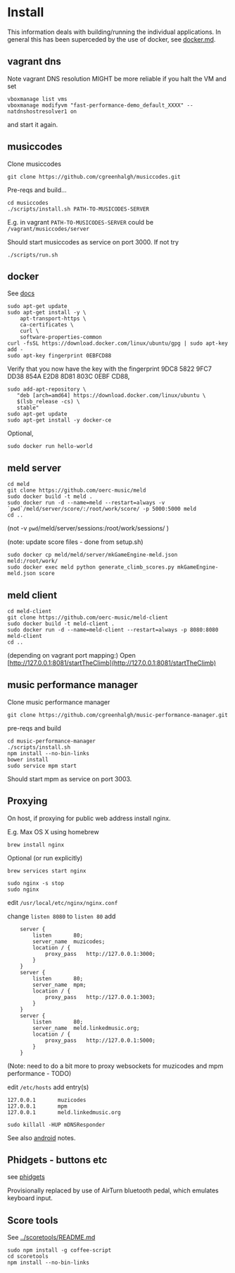 # Install

This information deals with building/running the individual applications.
In general this has been superceded by the use of docker,
see [docker.md](docker.md).

## vagrant dns

Note vagrant DNS resolution MIGHT be more reliable if you halt the VM and set
```
vboxmanage list vms
vboxmanage modifyvm "fast-performance-demo_default_XXXX" --natdnshostresolver1 on
```
and start it again.

## musiccodes

Clone musiccodes
```
git clone https://github.com/cgreenhalgh/musiccodes.git
```
Pre-reqs and build...
```
cd musiccodes
./scripts/install.sh PATH-TO-MUSICODES-SERVER
```
E.g. in vagrant `PATH-TO-MUSICODES-SERVER` could be `/vagrant/musiccodes/server`

Should start musiccodes as service on port 3000. If not try
```
./scripts/run.sh
```

## docker

See [docs](https://docs.docker.com/engine/installation/linux/docker-ce/ubuntu/#install-using-the-repository)
```
sudo apt-get update
sudo apt-get install -y \
    apt-transport-https \
    ca-certificates \
    curl \
    software-properties-common
curl -fsSL https://download.docker.com/linux/ubuntu/gpg | sudo apt-key add -
sudo apt-key fingerprint 0EBFCD88
```
Verify that you now have the key with the fingerprint 9DC8 5822 9FC7 DD38 854A E2D8 8D81 803C 0EBF CD88, 
```
sudo add-apt-repository \
   "deb [arch=amd64] https://download.docker.com/linux/ubuntu \
   $(lsb_release -cs) \
   stable"
sudo apt-get update
sudo apt-get install -y docker-ce
```
Optional,
```
sudo docker run hello-world
```

## meld server

```
cd meld
git clone https://github.com/oerc-music/meld
sudo docker build -t meld .
sudo docker run -d --name=meld --restart=always -v `pwd`/meld/server/score/:/root/work/score/ -p 5000:5000 meld
cd ..
```
(not -v `pwd`/meld/server/sessions:/root/work/sessions/ )

(note: update score files - done from setup.sh)
```
sudo docker cp meld/meld/server/mkGameEngine-meld.json meld:/root/work/
sudo docker exec meld python generate_climb_scores.py mkGameEngine-meld.json score
```

## meld	 client

```
cd meld-client
git clone https://github.com/oerc-music/meld-client
sudo docker build -t meld-client .
sudo docker run -d --name=meld-client --restart=always -p 8080:8080 meld-client
cd ..
```

(depending on vagrant port mapping:)
Open [http://127.0.0.1:8081/startTheClimb](http://127.0.0.1:8081/startTheClimb)

## music performance manager

Clone music performance manager
```
git clone https://github.com/cgreenhalgh/music-performance-manager.git
```
pre-reqs and build
```
cd music-performance-manager
./scripts/install.sh
npm install --no-bin-links
bower install
sudo service mpm start
```

Should start mpm as service on port 3003.

## Proxying

On host, if proxying for public web address install nginx.

E.g. Max OS X using homebrew
```
brew install nginx
```
Optional (or run explicitly)
```
brew services start nginx
```
```
sudo nginx -s stop
sudo nginx
```
edit `/usr/local/etc/nginx/nginx.conf`

change `listen 8080` to `listen 80`
add
```
    server {
        listen       80;
        server_name  muzicodes;
        location / {
            proxy_pass   http://127.0.0.1:3000;
        }
	}
    server {
        listen       80;
        server_name  mpm;
        location / {
            proxy_pass   http://127.0.0.1:3003;
        }
	}
    server {
        listen       80;
        server_name  meld.linkedmusic.org;
        location / {
            proxy_pass   http://127.0.0.1:5000;
        }
	}

```
(Note: need to do a bit more to proxy websockets for muzicodes and mpm performance - TODO)

edit `/etc/hosts`
add entry(s)
```
127.0.0.1       muzicodes
127.0.0.1       mpm
127.0.0.1		meld.linkedmusic.org
```

```
sudo killall -HUP mDNSResponder
```

See also [android](android.md) notes.

## Phidgets - buttons etc

see [phidgets](../phidgets/install.md)

Provisionally replaced by use of AirTurn bluetooth pedal, which emulates keyboard input.


## Score tools

See [../scoretools/README.md](../scoretools/README.md)

```
sudo npm install -g coffee-script
cd scoretools
npm install --no-bin-links
```
